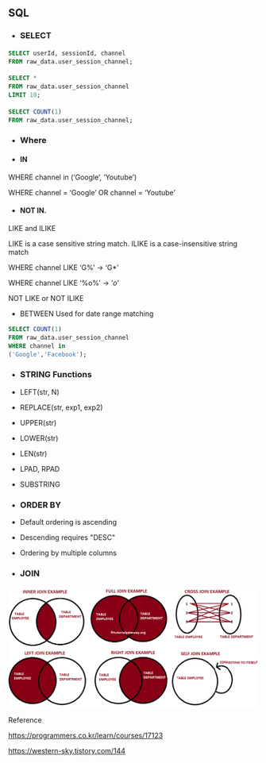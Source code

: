  ## SQL

* ### SELECT

```SQL
SELECT userId, sessionId, channel
FROM raw_data.user_session_channel;

SELECT *
FROM raw_data.user_session_channel
LIMIT 10;

SELECT COUNT(1)
FROM raw_data.user_session_channel;
```

* ### Where

* #### IN
  
WHERE channel in (‘Google’, ‘Youtube’)

WHERE channel = ‘Google’ OR channel = ‘Youtube’

* #### NOT IN.
LIKE and ILIKE

LIKE is a case sensitive string match. ILIKE is a case-insensitive string match

WHERE channel LIKE ‘G%’ -> ‘G*’

WHERE channel LIKE ‘%o%’ -> ‘*o*’ 

NOT LIKE or NOT ILIKE

* BETWEEN
Used for date range matching

```SQL
SELECT COUNT(1)
FROM raw_data.user_session_channel
WHERE channel in 
('Google','Facebook');
```

* ### STRING Functions
* LEFT(str, N)
* REPLACE(str, exp1, exp2)
* UPPER(str)
* LOWER(str)
* LEN(str)
* LPAD, RPAD
* SUBSTRING

* ### ORDER BY
* Default ordering is ascending
* Descending requires "DESC"
* Ordering by multiple columns

* ### JOIN
![6 types JOIN](https://github.com/jongjunkim/Data-Engineering-Study/blob/main/img/SQL-JOINS-Example-0.jpg)


Reference

https://programmers.co.kr/learn/courses/17123

https://western-sky.tistory.com/144

